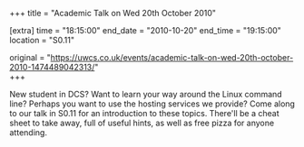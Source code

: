 +++
title = "Academic Talk on Wed 20th October 2010"

[extra]
time = "18:15:00"
end_date = "2010-10-20"
end_time = "19:15:00"
location = "S0.11"

original = "https://uwcs.co.uk/events/academic-talk-on-wed-20th-october-2010-1474489042313/"    
+++

New student in DCS? Want to learn your way around the Linux command line? Perhaps you want to use the hosting services we provide? Come along to our talk in S0.11 for an introduction to these topics. There'll be a cheat sheet to take away, full of useful hints, as well as free pizza for anyone attending.

